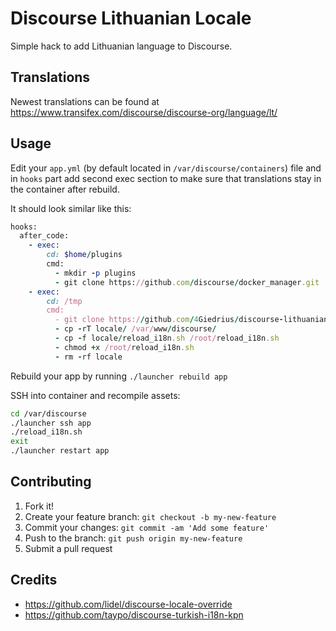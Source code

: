 # Discourse Lithuanian Locale
Simple hack to add Lithuanian language to Discourse. 

## Translations
Newest translations can be found at https://www.transifex.com/discourse/discourse-org/language/lt/

## Usage

Edit your `app.yml` (by default located in `/var/discourse/containers`) file and in `hooks` part add second exec section to make sure that translations stay in the container after rebuild. 

It should look similar like this:
```ruby
hooks:
  after_code:
    - exec:
        cd: $home/plugins
        cmd:
          - mkdir -p plugins
          - git clone https://github.com/discourse/docker_manager.git
    - exec:
        cd: /tmp
        cmd:
          - git clone https://github.com/4Giedrius/discourse-lithuanian-locale.git locale
          - cp -rT locale/ /var/www/discourse/
          - cp -f locale/reload_i18n.sh /root/reload_i18n.sh
          - chmod +x /root/reload_i18n.sh
          - rm -rf locale
```

Rebuild your app by running `./launcher rebuild app`

SSH into container and recompile assets:
```bash
cd /var/discourse
./launcher ssh app
./reload_i18n.sh
exit
./launcher restart app
```
## Contributing
1. Fork it!
2. Create your feature branch: `git checkout -b my-new-feature`
3. Commit your changes: `git commit -am 'Add some feature'`
4. Push to the branch: `git push origin my-new-feature`
5. Submit a pull request

## Credits
* https://github.com/lidel/discourse-locale-override
* https://github.com/taypo/discourse-turkish-i18n-kpn

